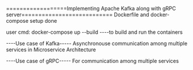 ==================Implementing Apache Kafka along with gRPC server===========================
Dockerfile and docker-compose setup done

user cmd:
docker-compose up --build
----to build and run the containers

----Use case of Kafka-----
Asynchronouse communication among multiple services in Microservice Architecture


----Use case of gRPC-----
For communication among multiple services